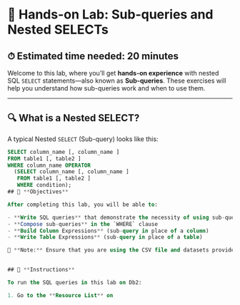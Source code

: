 # 🧠 Hands-on Lab: Sub-queries and Nested SELECTs

## ⏱ Estimated time needed: **20 minutes**

Welcome to this lab, where you’ll get **hands-on experience** with nested SQL `SELECT` statements—also known as **Sub-queries**. These exercises will help you understand how sub-queries work and when to use them.

---

## 🔍 What is a Nested SELECT?

A typical Nested `SELECT` (Sub-query) looks like this:

```sql
SELECT column_name [, column_name ]
FROM table1 [, table2 ]
WHERE column_name OPERATOR
  (SELECT column_name [, column_name ]
   FROM table1 [, table2 ]
   WHERE condition);
## 🎯 **Objectives**

After completing this lab, you will be able to:

- **Write SQL queries** that demonstrate the necessity of using sub-queries  
- **Compose sub-queries** in the `WHERE` clause  
- **Build Column Expressions** (sub-query in place of a column)  
- **Write Table Expressions** (sub-query in place of a table)

📁 **Note:** Ensure that you are using the CSV file and datasets provided in the instruction file.
 

## 🧭 **Instructions**

To run the SQL queries in this lab on Db2:

1. Go to the **Resource List** on
